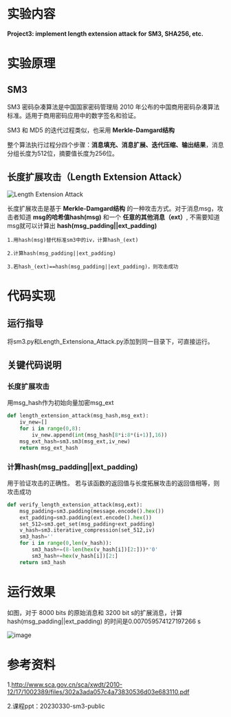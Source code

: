 # 实验内容

**Project3: implement length extension attack for SM3, SHA256, etc.**

# 实验原理

## SM3

SM3 密码杂凑算法是中国国家密码管理局 2010 年公布的中国商用密码杂凑算法标准。适用于商用密码应用中的数字签名和验证。

SM3 和 MD5 的迭代过程类似，也采用 **Merkle-Damgard结构** 

整个算法执行过程分四个步骤：**消息填充、消息扩展、迭代压缩、输出结果**，消息分组长度为512位，摘要值长度为256位。

## 长度扩展攻击（Length Extension Attack）

![Length Extension Attack](https://github.com/korangar-group42num1/group/assets/129478905/5bff1edd-3292-48fe-bb72-561032063713)

长度扩展攻击是基于 **Merkle-Damgard结构** 的一种攻击方式。对于消息msg，攻击者知道 **msg的哈希值hash(msg)** 和一个 **任意的其他消息（ext）**,
不需要知道msg就可以计算出 **hash(msg_padding||ext_padding)** 

    1.用hash(msg)替代标准sm3中的iv，计算hash_(ext)
    
    2.计算hash(msg_padding||ext_padding)
    
    3.若hash_(ext)==hash(msg_padding||ext_padding)，则攻击成功

# 代码实现

## 运行指导

将sm3.py和Length_Extensiona_Attack.py添加到同一目录下，可直接运行。

## 关键代码说明

### 长度扩展攻击

用msg_hash作为初始向量加密msg_ext

```python
def length_extension_attack(msg_hash,msg_ext):
    iv_new=[]
    for i in range(0,8):
        iv_new.append(int(msg_hash[8*i:8*(i+1)],16))        
    msg_ext_hash=sm3.sm3(msg_ext,iv_new)
    return msg_ext_hash
```

### 计算hash(msg_padding||ext_padding)

用于验证攻击的正确性。
若与该函数的返回值与长度拓展攻击的返回值相等，则攻击成功

```python
def verify_length_extension_attack(msg,ext):
    msg_padding=sm3.padding(message.encode().hex())
    ext_padding=sm3.padding(ext.encode().hex())
    set_512=sm3.get_set(msg_padding+ext_padding)
    v_hash=sm3.iterative_compression(set_512,iv)
    sm3_hash=''
    for i in range(0,len(v_hash)):
        sm3_hash+=(8-len(hex(v_hash[i])[2:]))*'0'
        sm3_hash+=hex(v_hash[i])[2:]
    return sm3_hash
```

# 运行效果

如图，对于 8000 bits 的原始消息和 3200 bit s的扩展消息，计算 hash(msg_padding||ext_padding) 的时间是0.007059574127197266 s

![image](https://github.com/korangar-group42num1/group/assets/129478905/1c508863-8de4-4031-a114-d3bb5b450821)


# 参考资料

1.http://www.sca.gov.cn/sca/xwdt/2010-12/17/1002389/files/302a3ada057c4a73830536d03e683110.pdf

2.课程ppt：20230330-sm3-public

